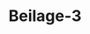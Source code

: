 ---  
schema: default  
title: Beilage-3  
organization: Team Charlie  
notes: "<p>§.1</p><p>Anlage 3. Bekanntmachung des Großherzoglich=Badischen Finanzministeriums zu Carlsruhe vom 19.11.1825 über die Vertretung der Rheinpfalz Rheinland-Pfalz Staatsschuld lit. D. Nach der Vertretung der Staatsschulden Rheinpfalz lit. D und b vom Königlich Hannoverschen Oberlandesgericht Celle als Regressgericht entschieden worden ist, ist folgendes Urteil ergangen: = In den Austräglichsachen des Großherzogthums Baden gegen die Krone Baiern, die Klage des Landes Rheinland-Pfalz Staatsgläubiger und Inhaber der Teilschuldverschreibungen des Darlehens lit. D über die Zahlung der rückständigen Zinsen und des verfallenen Kapitals. pitals, erklären Wir Georg den Vierten, von Gottes Gnaden König des Vereinigten Königreichs von Großbritannien und Irland, auch König von Hannover, Herzog von Braunschweig von Hannover, Herzog von Braunschweig und Lüneburg rc. im Namen und im Auftrag der Deutschen Bundesversammlung erklären es hiermit für rechtmäßig, dass zunächst die dem Gericht zur Entscheidung vorgelegte Vorfrage und der Umfang der Einwände zu bestimmen sind: wer von den Gerichten Beteiligte sind für die Befriedigung der anspruchsberechtigten Gläubiger und der Gläubiger aller Teilschulden des Landes Rheinland-Pfalz verantwortlich, die der Landesanleihe Rheinland-Pfalz unter lit. D, einschließlich der noch nicht eingelösten Teilschuldverschreibungen der am 1. Juli 1802 abgeschlossenen und mit lit. b - soweit diese an die Stelle von Teilschuldverschreibungen des Darlehens lit. des Darlehens nach lit. D - sowohl hinsichtlich des Kapitals als auch bezüglich des Kapitals sowie der bis dahin verfallenen Zinsen und weiteren fällig werdenden Zinsen. für die ich verantwortlich bin? sodann aber zu dieser Frage und zur Sache selbst der Antrag des Großherzogtums Baden, von der Zustimmung zur Vertretung dieser Schuld ausgenommen zu werden. Prot. dd Bundesvers. XVIII. Vol. insgesamt freizusprechen, sondern die Einwendungen der Krone gegen die von der bayerischen Krone erhobenen Einwendungen zurückzuweisen und auch die verschiedenen von ihr gestellten Herausgabeanträge zurückzuweisen. das gleiche gilt für eine Schuld gegenüber der Kammer und Steuereinnahmen. und Steuereinnahmen der gesamten ehemaligen Rheinpfalz, und die fragliche Schuld als Staatsschuld aus den Steuereinnahmen der gesamten ehemaligen Rheinpfalz zu erklären und die beiden beteiligten Gerichte nach dem Verhältnis der Einnahmen der Rheinpfalz zur Zahlung verpflichtet sind auf dieser Seite und auf der anderen Seite, nämlich das Großherzogtum Baden für die Rheinpfalz diesseits zu 1/40 Prozent, aber die Krone Bayern für die Rheinpfalz auf der anderen Seite zu ½ oder 60 Prozent, zu dem noch nicht erfüllten Jn= der besagten Teilbindungen; und im Übrigen werden die Kosten dieses Rechtsstreits die Kosten dieses Rechtsstreits erstattet und miteinander verrechnet. Kraft Gesetzes. Veröffentlichung im Oberlandesgericht Celle, 28. Oktober 1825. Ad mandatum Sacrae Regiae Majestatis proprium. (signiert) CWA Stralenheim. Strampe. Seine Königliche Hoheit der Großherzog hat gnädig angeordnet, dass diesem Urteil von der obersten Finanzbehörde so schnell wie möglich und zu diesem Zweck von den Großherzoglich-hessischen und erbnassauischen Oberbehörden vollumfänglich Folge geleistet wird. Nassauische Obergerichte, als Miteigentümer des Teils der ehemaligen Rheinpfalz auf dieser Seite. Rheinpfalz sollte das notwendige Verhalten sofort kultiviert werden. Indem dies allen Inhabern von Lit. Schuldverschreibungen wird zu ihrer vorübergehenden Beruhigung hinzugefügt, dass man zweifellos bald in der Lage sein wird, eine Mitteilung über die zu ergreifenden Maßnahmen zur Befriedigung ihrer Ansprüche zu erlassen. Bescheid über die zur Befriedigung ihrer Ansprüche führenden Maßnahmen erlassen zu können. Carlsruhe, den 19. November 1825. Großherzogliches Finanzministerium. Von Böckh. Vdt. Frey.</p>"  
resources:  
- format: png  
  name: Page37[1].png  
  url: ../../Protokolle_BV_18_1826/Beilage-3/Page37[1].png  
- format: png  
  name: Page38[1].png  
  url: ../../Protokolle_BV_18_1826/Beilage-3/Page38[1].png  
category:   
  - Protokolle_BV_18_1826  
maintainer: Tao Luo  
maintainer_email: t.luo.21@abdn.ac.uk  
---